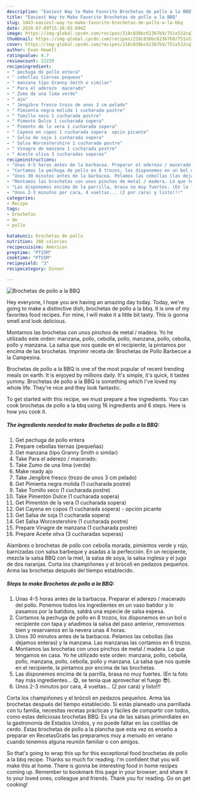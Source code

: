 ```yaml
---
description: "Easiest Way to Make Favorite Brochetas de pollo a la BBQ"
title: "Easiest Way to Make Favorite Brochetas de pollo a la BBQ"
slug: 1043-easiest-way-to-make-favorite-brochetas-de-pollo-a-la-bbq
date: 2020-07-09T15:26:03.696Z
image: https://img-global.cpcdn.com/recipes/218c838bc623b7b9/751x532cq70/brochetas-de-pollo-a-la-bbq-foto-principal.jpg
thumbnail: https://img-global.cpcdn.com/recipes/218c838bc623b7b9/751x532cq70/brochetas-de-pollo-a-la-bbq-foto-principal.jpg
cover: https://img-global.cpcdn.com/recipes/218c838bc623b7b9/751x532cq70/brochetas-de-pollo-a-la-bbq-foto-principal.jpg
author: Evan Howell
ratingvalue: 4.7
reviewcount: 12239
recipeingredient:
- " pechuga de pollo entera"
- " cebollas tiernas pequeas"
- " manzana tipo Granny Smith o similar"
- " Para el aderezo  macerado"
- " Zumo de una lima verde"
- " ajo"
- " Jengibre fresco trozo de unos 3 cm pelado"
- " Pimienta negra molida 1 cucharada postre"
- " Tomillo seco 1 cucharada postre"
- " Pimentn Dulce 1 cucharada sopera"
- " Pimentn de la vera 1 cucharada sopera"
- " Cayena en copos 1 cucharada sopera  opcin picante"
- " Salsa de soja 1 cucharada sopera"
- " Salsa Worcestershire 1 cucharada postre"
- " Vinagre de manzana 1 cucharada postre"
- " Aceite oliva 3 cucharadas soperas"
recipeinstructions:
- "Unas 4-5 horas antes de la barbacoa. Preparar el aderezo / macerado del pollo. Ponemos todos los ingredientes en un vaso batidor y lo pasamos por la batidora, saldrá una especie de salsa espesa."
- "Cortamos la pechuga de pollo en 8 trozos, los disponemos en un bol o recipiente con tapa y añadimos la salsa del paso anterior, removemos bien y reservamos en la nevera unas 4 horas."
- "Unos 30 minutos antes de la barbacoa. Pelamos las cebollas (las dejamos enteras) y la manzana. Las manzanas las cortamos en 6 trozos."
- "Montamos las brochetas con unos pinchos de metal / madera. Lo que tengamos en casa. Yo he utilizado este orden: manzana, pollo, cebolla, pollo, manzana, pollo, cebolla, pollo y manzana. La salsa que nos quede en el recipiente, la pintamos por encima de las brochetas."
- "Las disponemos encima de la parrilla, brasa no muy fuertes. (En la foto hay más ingredientes... 😋, se tenía que aprovechar el fuego 😎)."
- "Unos 2-3 minutos por cara, 4 vueltas... (2 por cara) y listo!!!"
categories:
- Recipe
tags:
- brochetas
- de
- pollo

katakunci: brochetas de pollo 
nutrition: 208 calories
recipecuisine: American
preptime: "PT15M"
cooktime: "PT55M"
recipeyield: "3"
recipecategory: Dinner

---
```



![Brochetas de pollo a la BBQ](https://img-global.cpcdn.com/recipes/218c838bc623b7b9/751x532cq70/brochetas-de-pollo-a-la-bbq-foto-principal.jpg)

Hey everyone, I hope you are having an amazing day today. Today, we're going to make a distinctive dish, brochetas de pollo a la bbq. It is one of my favorites food recipes. For mine, I will make it a little bit tasty. This is gonna smell and look delicious.

Montamos las brochetas con unos pinchos de metal / madera. Yo he utilizado este orden: manzana, pollo, cebolla, pollo, manzana, pollo, cebolla, pollo y manzana. La salsa que nos quede en el recipiente, la pintamos por encima de las brochetas. Imprimir receta de: Brochetas de Pollo Barbecue a la Campesina.

Brochetas de pollo a la BBQ is one of the most popular of recent trending meals on earth. It is enjoyed by millions daily. It's simple, it's quick, it tastes yummy. Brochetas de pollo a la BBQ is something which I've loved my whole life. They're nice and they look fantastic.


To get started with this recipe, we must prepare a few ingredients. You can cook brochetas de pollo a la bbq using 16 ingredients and 6 steps. Here is how you cook it.

<!--inarticleads1-->

##### The ingredients needed to make Brochetas de pollo a la BBQ:

1. Get  pechuga de pollo entera
1. Prepare  cebollas tiernas (pequeñas)
1. Get  manzana (tipo Granny Smith o similar)
1. Take  Para el aderezo / macerado:
1. Take  Zumo de una lima (verde)
1. Make ready  ajo
1. Take  Jengibre fresco (trozo de unos 3 cm pelado)
1. Get  Pimienta negra molida (1 cucharada postre)
1. Take  Tomillo seco (1 cucharada postre)
1. Take  Pimentón Dulce (1 cucharada sopera)
1. Get  Pimentón de la vera (1 cucharada sopera)
1. Get  Cayena en copos (1 cucharada sopera) - opción picante
1. Get  Salsa de soja (1 cucharada sopera)
1. Get  Salsa Worcestershire (1 cucharada postre)
1. Prepare  Vinagre de manzana (1 cucharada postre)
1. Prepare  Aceite oliva (3 cucharadas soperas)


Alambres o brochetas de pollo con cebolla morada, pimientos verde y rojo, barnizadas con salsa barbeque y asadas a la perfección. En un recipiente, mezcla la salsa BBQ con la miel, la salsa de soya, la salsa inglesa y el jugo de dos naranjas. Corta los champiñones y el brócoli en pedazos pequeños. Arma las brochetas después del tiempo establecido. 

<!--inarticleads2-->

##### Steps to make Brochetas de pollo a la BBQ:

1. Unas 4-5 horas antes de la barbacoa. Preparar el aderezo / macerado del pollo. Ponemos todos los ingredientes en un vaso batidor y lo pasamos por la batidora, saldrá una especie de salsa espesa.
1. Cortamos la pechuga de pollo en 8 trozos, los disponemos en un bol o recipiente con tapa y añadimos la salsa del paso anterior, removemos bien y reservamos en la nevera unas 4 horas.
1. Unos 30 minutos antes de la barbacoa. Pelamos las cebollas (las dejamos enteras) y la manzana. Las manzanas las cortamos en 6 trozos.
1. Montamos las brochetas con unos pinchos de metal / madera. Lo que tengamos en casa. Yo he utilizado este orden: manzana, pollo, cebolla, pollo, manzana, pollo, cebolla, pollo y manzana. La salsa que nos quede en el recipiente, la pintamos por encima de las brochetas.
1. Las disponemos encima de la parrilla, brasa no muy fuertes. (En la foto hay más ingredientes... 😋, se tenía que aprovechar el fuego 😎).
1. Unos 2-3 minutos por cara, 4 vueltas... (2 por cara) y listo!!!


Corta los champiñones y el brócoli en pedazos pequeños. Arma las brochetas después del tiempo establecido. Si estás planeado una parrillada con tu familia, necesitas recetas prácticas y fáciles de compartir con todos, como estas deliciosas brochetas BBQ. Es una de las salsas primordiales en la gastronomía de Estados Unidos, y no puede faltar en las costillas de cerdo. Estas brochetas de pollo a la plancha que esta vez os enseño a preparar en RecetasGratis las preparamos muy a menudo en verano cuando tenemos alguna reunión familiar o con amigos. 

So that's going to wrap this up for this exceptional food brochetas de pollo a la bbq recipe. Thanks so much for reading. I'm confident that you will make this at home. There is gonna be interesting food in home recipes coming up. Remember to bookmark this page in your browser, and share it to your loved ones, colleague and friends. Thank you for reading. Go on get cooking!
